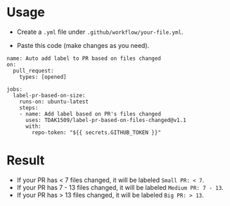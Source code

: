 # Usage

- Create a `.yml` file under `.github/workflow/your-file.yml`.

- Paste this code (make changes as you need).

```
name: Auto add label to PR based on files changed
on:
  pull_request:
    types: [opened]

jobs:
  label-pr-based-on-size:
    runs-on: ubuntu-latest
    steps:
    - name: Add label based on PR's files changed
      uses: TDAK1509/label-pr-based-on-files-changed@v1.1
      with:
        repo-token: "${{ secrets.GITHUB_TOKEN }}"

```

# Result

- If your PR has < 7 files changed, it will be labeled `Small PR: < 7`.
- If your PR has 7 - 13 files changed, it will be labeled `Medium PR: 7 - 13`.
- If your PR has > 13 files changed, it will be labeled `Big PR: > 13`.
